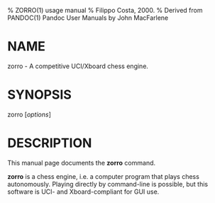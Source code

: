 % ZORRO(1) usage manual
% Filippo Costa, 2000.
% Derived from PANDOC(1) Pandoc User Manuals by John MacFarlene

# NAME

zorro - A competitive UCI/Xboard chess engine.

# SYNOPSIS

zorro [*options*]

# DESCRIPTION

This manual page documents the **zorro** command.

**zorro** is a chess engine, i.e. a computer program that plays chess autonomously. Playing directly by command-line is possible, but this software is UCI- and Xboard-compliant for GUI use.
